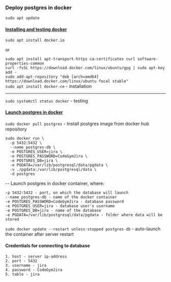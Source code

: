 ### Deploy postgres in docker

`sudo apt update`

#### [Installing and testing docker](https://www.digitalocean.com/community/tutorials/how-to-install-and-use-docker-on-ubuntu-20-04)

`sudo apt install docker.io`

or

`sudo apt install apt-transport-https ca-certificates curl software-properties-common`  
`curl -fsSL https://download.docker.com/linux/ubuntu/gpg | sudo apt-key add -`  
`sudo add-apt-repository "deb [arch=amd64] https://download.docker.com/linux/ubuntu focal stable"`  
`sudo apt install docker-ce` - installation

----

`sudo systemctl status docker` - testing

#### [Launch postgres in docker](https://hub.docker.com/_/postgres)

`sudo docker pull postgres` - Install postgres image from docker hub repository

  ```
  sudo docker run \
	-p 5432:5432 \
	--name postgres-db \
	-e POSTGRES_USER=jira \
	-e POSTGRES_PASSWORD=CodeGymJira \
	-e POSTGRES_DB=jira \
	-e PGDATA=/var/lib/postgresql/data/pgdata \
	-v ./pgdata:/var/lib/postgresql/data \
	-d postgres
  ```

-- Launch postgres in docker container, where:

  ```
  -p 5432:5432 - port, on which the database will launch
  --name postgres-db - name of the docker container
  -e POSTGRES_PASSWORD=CodeGymJira - database password
  -e POSTGRES_USER=jira - database user's username
  -e POSTGRES_DB=jira - name of the database
  -e PGDATA=/var/lib/postgresql/data/pgdata - folder where data will be stored
  ```

`sudo docker update --restart unless-stopped postgres-db` - auto-launch the container after server restart

#### Credentials for connecting to database

  ```
  1. host - server ip-address
  2. port - 5432
  3. username - jira
  4. password - CodeGymJira
  5. table - jira
  ```


